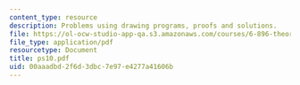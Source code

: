 ```yaml
---
content_type: resource
description: Problems using drawing programs, proofs and solutions.
file: https://ol-ocw-studio-app-qa.s3.amazonaws.com/courses/6-896-theory-of-parallel-hardware-sma-5511-spring-2004/00aaadbd2f6d3dbc7e97e4277a41606b_ps10.pdf
file_type: application/pdf
resourcetype: Document
title: ps10.pdf
uid: 00aaadbd-2f6d-3dbc-7e97-e4277a41606b
---
```

